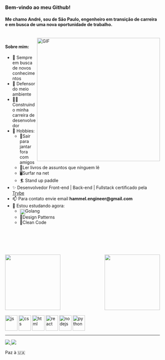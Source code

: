 <h3>Bem-vindo ao meu Github!</h3> 
<h4>Me chamo André, sou de São Paulo, engenheiro em transição de carreira e em busca de uma nova oportunidade de trabalho.</h4>
<br/>
<img
   align="right"
   alt="GIF" 
   src="https://media2.giphy.com/media/26tn33aiTi1jkl6H6/giphy.gif?cid=ecf05e47pmu8cdg5lqd3m78fuoqpmg0819nuo3hk8qar25iz&rid=giphy.gif&ct=g" 
   width="400px" 
/>

<h4>Sobre mim:</h4>
<div align="left">
  <ul>
    <li>💜 Sempre em busca de novos conhecimentos</li>
    <li>🌲 Defensor do meio ambiente</li>
    <li>👷🏽 Construindo minha carreira de desenvolvedor</li>
    <li>🤔 Hobbies:
      <ul>
        <li>🍺Sair para jantar fora com amigos</li>
        <li>📘Ler livros de assuntos que nínguem lê</li>
        <li>🖥Surfar na net</li>
        <li> 🏄 Stand up paddle </li>
      </ul>
    </li>
    <li>✨ Desenvolvedor Front-end | Back-end | Fullstack certificado pela <a href="https://www.betrybe.com">Trybe</a></li>
    <li>📫 Para contato envie email <strong>hammel.engineer@gmail.com</strong></li>
    <li>👀 Estou estudando agora:
       <ul>
         <li><img align="center" alt="js" width="18"src="https://cdn.jsdelivr.net/gh/devicons/devicon/icons/go/go-original.svg" />Golang</li>
         <li>📜Design Patterns</li>
         <li>🧹Clean Code</li>
      </ul>
    </li>
  </ul>
</div>

<br /><br /><br /><br />


<div>
  <a href="https://https://github.com/AndreHammel">
  <img
    style="display: inline-block" align="left"
    height="180px"
    src="https://github-readme-stats.vercel.app/api?username=AndreHammel&show_icons=true&theme=merko&include_all_commits=true&count_private=true&border_color=68b587&border_radius=20" 
  />
  <img
    style="display: inline-block" align="right"
    height="180em" 
    src="https://github-readme-stats.vercel.app/api/top-langs/?username=AndreHammel&langs_count=8&theme=merko&layout=compact&border_color=68b587&border_radius=20" 
    />
</div>
  
<br /><br /><br /><br />
<br /><br /><br /><br />

<div style="display: inline-block" align="left"><br>
  <img align="center" alt="js" height="50" width="40" src="https://cdn.jsdelivr.net/gh/devicons/devicon/icons/javascript/javascript-original.svg" />
  <img align="center" alt="css" height="50" width="40" src="https://cdn.jsdelivr.net/gh/devicons/devicon/icons/css3/css3-original.svg" />
  <img align="center" alt="html" height="50" width="40" src="https://cdn.jsdelivr.net/gh/devicons/devicon/icons/html5/html5-original.svg" />
  <img align="center" alt="react" height="50" width="40" src="https://cdn.jsdelivr.net/gh/devicons/devicon/icons/react/react-original.svg" />
  <img align="center" alt="nodejs" height="50" width="40" src="https://cdn.jsdelivr.net/gh/devicons/devicon/icons/nodejs/nodejs-original.svg" />
  <img align="center" alt="python" height="50" width="40" src="https://cdn.jsdelivr.net/gh/devicons/devicon/icons/python/python-original.svg" />
</div>

---

<div>
  <a href="mailto: hammel.engineer@gmail.com" target="_blank">
    <img src="https://img.shields.io/badge/Gmail-D14836?style=for-the-badge&logo=gmail&logoColor=white"/>
  </a>
  <a href="https://www.linkedin.com/in/andre-hammel/" target="_blank">
    <img src="https://img.shields.io/badge/LinkedIn-0077B5?style=for-the-badge&logo=linkedin&logoColor=white"/>
  </a>
</div>

  
<p>Paz à 🇺🇦</p>
  
[comment]:<> (https://github.com/anuraghazra/github-readme-stats)
[comment]:<> (https://devicon.dev)
[comment]:<> (https://dev.to)
[comment]:<> (https://dev.to/envoy_/150-badges-for-github-pnk)
